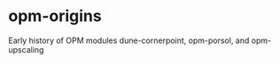 opm-origins
===========

Early history of OPM modules dune-cornerpoint, opm-porsol, and opm-upscaling

